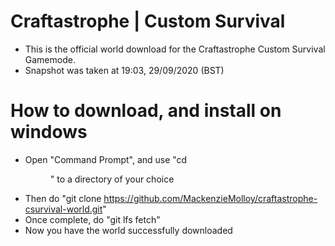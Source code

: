 # Craftastrophe | Custom Survival

- This is the official world download for the Craftastrophe Custom Survival Gamemode.
- Snapshot was taken at 19:03, 29/09/2020 (BST)


# How to download, and install on windows

- Open "Command Prompt", and use "cd <dir>" to a directory of your choice
- Then do "git clone https://github.com/MackenzieMolloy/craftastrophe-csurvival-world.git"
- Once complete, do "git lfs fetch"
- Now you have the world successfully downloaded
